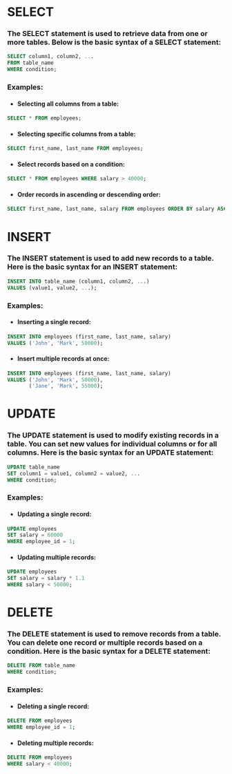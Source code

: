 # SELECT

### The SELECT statement is used to retrieve data from one or more tables. Below is the basic syntax of a SELECT statement:
```sql
SELECT column1, column2, ...
FROM table_name
WHERE condition;
```

### Examples:

- #### Selecting all columns from a table:
```sql
SELECT * FROM employees;
```

- #### Selecting specific columns from a table:
```sql
SELECT first_name, last_name FROM employees;
```

- #### Select records based on a condition:
```sql
SELECT * FROM employees WHERE salary > 40000;
```
- #### Order records in ascending or descending order:
```sql
SELECT first_name, last_name, salary FROM employees ORDER BY salary ASC;
```

# INSERT

### The INSERT statement is used to add new records to a table. Here is the basic syntax for an INSERT statement:
```sql
INSERT INTO table_name (column1, column2, ...)
VALUES (value1, value2, ...);
```

### Examples:

- #### Inserting a single record:
```sql
INSERT INTO employees (first_name, last_name, salary)
VALUES ('John', 'Mark', 50000);
```
- #### Insert multiple records at once:
```sql
INSERT INTO employees (first_name, last_name, salary)
VALUES ('John', 'Mark', 50000),
       ('Jane', 'Mark', 55000);
```

# UPDATE

### The UPDATE statement is used to modify existing records in a table. You can set new values for individual columns or for all columns. Here is the basic syntax for an UPDATE statement:
```sql
UPDATE table_name
SET column1 = value1, column2 = value2, ...
WHERE condition;
```
### Examples:

- #### Updating a single record:
```sql
UPDATE employees
SET salary = 60000
WHERE employee_id = 1;
```
- #### Updating multiple records:
```sql
UPDATE employees
SET salary = salary * 1.1
WHERE salary < 50000;
```
# DELETE

### The DELETE statement is used to remove records from a table. You can delete one record or multiple records based on a condition. Here is the basic syntax for a DELETE statement:
```sql
DELETE FROM table_name
WHERE condition;
```
### Examples:

- #### Deleting a single record:
```sql
DELETE FROM employees
WHERE employee_id = 1;
```
- #### Deleting multiple records:
```sql
DELETE FROM employees
WHERE salary < 40000;
```